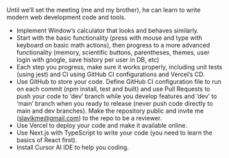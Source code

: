 Until we’ll set the meeting (me and my brother), he can learn to write modern web development code and tools.

- Implement Window’s calculator that looks and behaves similarly.
- Start with the basic functionality (press with mouse and type with keyboard on basic math actions), then progress to a more advanced functionality (memory, scientific buttons, parentheses, themes, user login with google, save history per user in DB, etc)
- Each step you progress, make sure it works properly, including unit tests (using jest) and CI using GitHub CI configurations and Vercel’s CD.
- Use GitHub to store your code. Define GitHub CI configuration file to run on each commit (npm install, test and built) and use Pull Requests to push your code to ‘dev’ branch while you develop features and ‘dev’ to ‘main’ branch when you ready to release (never push code directly to main and dev branches). Make the repository public and invite me (slavikme@gmail.com) to the repo to be a reviewer.
- Use Vercel to deploy your code and make it available online.
- Use Next.js with TypeScript to write your code (you need to learn the basics of React first).
- Install Cursor AI IDE to help you coding.